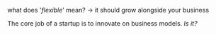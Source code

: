 
what does '*flexible*' mean? -> it should grow alongside your business

The core job of a startup is to innovate on business models. *Is it?*

